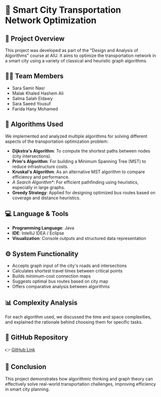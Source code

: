 # 🚦 Smart City Transportation Network Optimization

## 📌 Project Overview
This project was developed as part of the "Design and Analysis of Algorithms" course at AIU. It aims to optimize the transportation network in a smart city using a variety of classical and heuristic graph algorithms.

## 👩‍💻 Team Members
- Sara Samir Nasr  
- Malak Khaled Hashem Ali  
- Salma Salah Eldawy  
- Sara Saeed Yousuf  
- Farida Hany Mohamed

## 🧠 Algorithms Used
We implemented and analyzed multiple algorithms for solving different aspects of the transportation optimization problem:

- **Dijkstra's Algorithm**: To compute the shortest paths between nodes (city intersections).
- **Prim's Algorithm**: For building a Minimum Spanning Tree (MST) to reduce infrastructure costs.
- **Kruskal's Algorithm**: As an alternative MST algorithm to compare efficiency and performance.
- **A* Search Algorithm**: For efficient pathfinding using heuristics, especially in large graphs.
- **Greedy Strategy**: Applied for designing optimized bus routes based on coverage and distance heuristics.

## 💻 Language & Tools
- **Programming Language**: Java
- **IDE**: IntelliJ IDEA / Eclipse  
- **Visualization**: Console outputs and structured data representation

## ⚙️ System Functionality
- Accepts graph input of the city's roads and intersections
- Calculates shortest travel times between critical points
- Builds minimum-cost connection maps
- Suggests optimal bus routes based on city map
- Offers comparative analysis between algorithms

## 📊 Complexity Analysis
For each algorithm used, we discussed the time and space complexities, and explained the rationale behind choosing them for specific tasks.

## 🔗 GitHub Repository
👉 [GitHub Link](https://github.com/malakkhaleddd/Smart-City-Transportaion-Network-Optimization)

## 🏁 Conclusion
This project demonstrates how algorithmic thinking and graph theory can effectively solve real-world transportation challenges, improving efficiency in smart city planning.